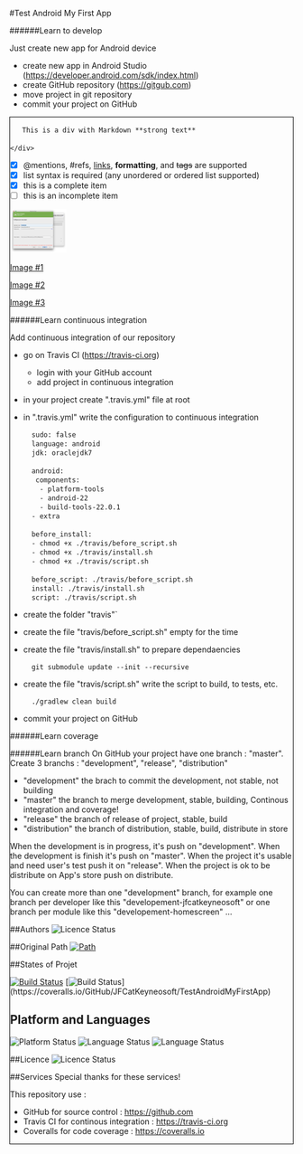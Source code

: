 
#Test Android My First App


<link href="./Resources/JavaScript/lightbox/css/lightbox.css" rel="stylesheet">
</link>


<script src="./Resources/JavaScript/lightbox/js/lightbox-plus-jquery.js">
</script>


######Learn to develop

Just create new app for Android device
* create new app in Android Studio (https://developer.android.com/sdk/index.html)
* create GitHub repository (https://gitgub.com)
* move project in git repository
* commit your project on GitHub 

<div markdown="1" style="border: solid 1px black">

	   This is a div with Markdown **strong text**
	   
	</div>
	
- [x] @mentions, #refs, [links](), **formatting**, and <del>tags</del> are supported
- [x] list syntax is required (any unordered or ordered list supported)
- [x] this is a complete item
- [ ] this is an incomplete item
	
<img src="./Resources/Images/image1.png" width="20%" height="20%" name="image1" onmouseover="image1.width='100%';image1.height='100%';" onmouseout="image1.width='20%';image1.height='20%';" />

<a href="./Resources/Images/image1.png" data-lightbox="roadtrip"> Image #1</a>

<a href="./Resources/Images/image2.png" data-lightbox="roadtrip">Image #2</a>

<a href="./Resources/Images/image3.png" data-lightbox="roadtrip">Image #3</a>

######Learn continuous integration

Add continuous integration of our repository
* go on Travis CI (https://travis-ci.org)
	* login with your GitHub account
	* add project in continuous integration
* in your project create ".travis.yml" file at root
* in ".travis.yml" write the configuration to continuous integration

		sudo: false
		language: android
		jdk: oraclejdk7
		
		android:
   		 components:
  		  - platform-tools
  		  - android-22
  		  - build-tools-22.0.1
		- extra
		
		before_install:
		- chmod +x ./travis/before_script.sh
		- chmod +x ./travis/install.sh
		- chmod +x ./travis/script.sh
		
		before_script: ./travis/before_script.sh
		install: ./travis/install.sh
		script: ./travis/script.sh

* create the folder "travis"`
* create the file "travis/before_script.sh" empty for the time
* create the file "travis/install.sh" to prepare dependaencies
		
		git submodule update --init --recursive
		
* create the file "travis/script.sh" write the script to build, to tests, etc.

		./gradlew clean build
	
* commit your project on GitHub 

######Learn coverage

######Learn branch
On GitHub your project have one branch : "master". Create 3 branchs : "development", "release", "distribution"

* "development" the brach to commit the development, not stable, not building
* "master" the branch to merge development, stable, building, Continous integration and coverage!
* "release" the branch of release of project, stable, build
* "distribution" the branch of distribution, stable, build, distribute in store

When the development is in progress, it's push on "development". When the development is finish it's push on "master". When the project it's usable and need user's test push it on "release". When the project is ok to be distribute on App's store push on distribute.

You can create more than one "development" branch, for example one branch per developer like this "developement-jfcatkeyneosoft" or one branch per module like this "developement-homescreen" … 

##Authors
![Licence Status](https://img.shields.io/badge/Author-Jean--François%20CONTART-purple.svg)

##Original Path 
[![Path](https://img.shields.io/badge/GitHub-TestAndroidMyFirstApp-ff4488.svg)](https://GitHub.com/JFCatKeyneosoft/TestAndroidMyFirstApp/)

##States of Projet

[![Build Status](https://travis-ci.org/JFCatKeyneosoft/TestAndroidMyFirstApp.svg?branch=master)](https://travis-ci.org/JFCatKeyneosoft/TestAndroidMyFirstApp)
[![Build Status](http://img.shields.io/coveralls/JFCatKeyneosoft/TestAndroidMyFirstApp.svg?)](https://coveralls.io/GitHub/JFCatKeyneosoft/TestAndroidMyFirstApp)

## Platform and Languages
![Platform Status](https://img.shields.io/badge/platform-Android-lightgray.svg)
![Language Status](https://img.shields.io/badge/IDE-Android%20Studio-blue.svg)
![Language Status](https://img.shields.io/badge/language-Java-blue.svg)

##Licence
![Licence Status](https://img.shields.io/badge/licence-Copyleft-yellowgreen.svg)

##Services
Special thanks for these services!

This repository use :
 - GitHub for source control : https://github.com
 - Travis CI for continous integration : https://travis-ci.org
 - Coveralls for code coverage : https://coveralls.io
 

